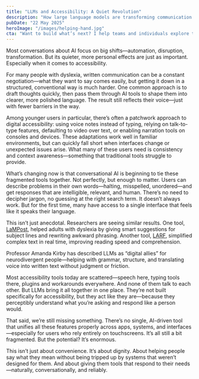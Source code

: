 ```yaml
---
title: "LLMs and Accessibility: A Quiet Revolution"
description: "How large language models are transforming communication and usability for people with dyslexia and neurodivergent users."
pubDate: "22 May 2025"
heroImage: "/images/helping-hand.jpg"
cta: "Want to build what’s next? I help teams and individuals explore the inclusive use of AI in real-world settings—and I bring experience managing and mentoring neurodivergent team members."
---
```


Most conversations about AI focus on big shifts—automation, disruption, transformation. But its quieter, more personal effects are just as important. Especially when it comes to accessibility.

For many people with dyslexia, written communication can be a constant negotiation—what they want to say comes easily, but getting it down in a structured, conventional way is much harder. One common approach is to draft thoughts quickly, then pass them through AI tools to shape them into clearer, more polished language. The result still reflects their voice—just with fewer barriers in the way.

Among younger users in particular, there’s often a patchwork approach to digital accessibility: using voice notes instead of typing, relying on talk-to-type features, defaulting to video over text, or enabling narration tools on consoles and devices. These adaptations work well in familiar environments, but can quickly fall short when interfaces change or unexpected issues arise. What many of these users need is consistency and context awareness—something that traditional tools struggle to provide.

What’s changing now is that conversational AI is beginning to tie these fragmented tools together. Not perfectly, but enough to matter. Users can describe problems in their own words—halting, misspelled, unordered—and get responses that are intelligible, relevant, and human. There’s no need to decipher jargon, no guessing at the right search term. It doesn’t always work. But for the first time, many have access to a single interface that feels like it speaks their language.

This isn’t just anecdotal. Researchers are seeing similar results. One tool, [LaMPost](https://arxiv.org/abs/2207.02308), helped adults with dyslexia by giving smart suggestions for subject lines and rewriting awkward phrasing. Another tool, [LARF](https://arxiv.org/abs/2504.00941), simplified complex text in real time, improving reading speed and comprehension.

Professor Amanda Kirby has described LLMs as “digital allies” for neurodivergent people—helping with grammar, structure, and translating voice into written text without judgment or friction.

Most accessibility tools today are scattered—speech here, typing tools there, plugins and workarounds everywhere. And none of them talk to each other. But LLMs bring it all together in one place. They’re not built specifically for accessibility, but they act like they are—because they perceptibly understand what you’re asking and respond like a person would.

That said, we’re still missing something. There’s no single, AI-driven tool that unifies all these features properly across apps, systems, and interfaces—especially for users who rely entirely on touchscreens. It’s all still a bit fragmented. But the potential? It’s enormous.

This isn’t just about convenience. It’s about dignity. About helping people say what they mean without being tripped up by systems that weren’t designed for them. And about giving them tools that respond to their needs—naturally, conversationally, and reliably.
